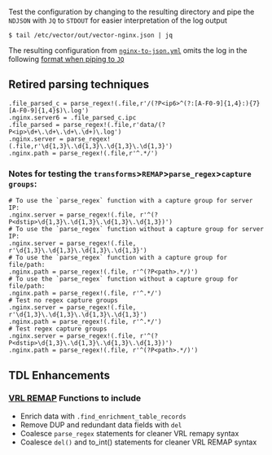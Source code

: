 Test the configuration by changing to the resulting directory and pipe the `NDJSON` with `JQ` to `STDOUT` for easier interpretation of the log output

```
$ tail /etc/vector/out/vector-nginx.json | jq
```

The resulting configuration from [`nginx-to-json.yml`](https://github.com/GangGreenTemperTatum/vector/blob/main/config/pipelines/nginx-to-json/nginx-to-json.yml) omits the log in the following [format when piping to `JQ`](https://github.com/GangGreenTemperTatum/vector/blob/main/config/pipelines/nginx-to-json/log-output-example.json)

## Retired parsing techniques ##
```
.file_parsed_c = parse_regex!(.file,r'/(?P<ip6>^(?:[A-F0-9]{1,4}:){7}[A-F0-9]{1,4}$)\.log')
.nginx.server6 = .file_parsed_c.ipc
.file_parsed = parse_regex!(.file,r'data/(?P<ip>\d+\.\d+\.\d+\.\d+)\.log')
.nginx.server = parse_regex!(.file,r'\d{1,3}\.\d{1,3}\.\d{1,3}\.\d{1,3}')
.nginx.path = parse_regex!(.file,r'^.*/')
```

### Notes for testing the `transforms`>`REMAP`>`parse_regex`>`capture groups`:
```
# To use the `parse_regex` function with a capture group for server IP:
.nginx.server = parse_regex!(.file, r'^(?P<dstip>\d{1,3}\.\d{1,3}\.\d{1,3}\.\d{1,3})')
# To use the `parse_regex` function without a capture group for server IP:
.nginx.server = parse_regex!(.file, r'\d{1,3}\.\d{1,3}\.\d{1,3}\.\d{1,3}')
# To use the `parse_regex` function with a capture group for file/path:
.nginx.path = parse_regex!(.file, r'^(?P<path>.*/)')
# To use the `parse_regex` function without a capture group for file/path:
.nginx.path = parse_regex!(.file, r'^.*/') 
# Test no regex capture groups
.nginx.server = parse_regex!(.file, r'\d{1,3}\.\d{1,3}\.\d{1,3}\.\d{1,3}')
.nginx.path = parse_regex!(.file, r'^.*/')
# Test regex capture groups
.nginx.server = parse_regex!(.file, r'^(?P<dstip>\d{1,3}\.\d{1,3}\.\d{1,3}\.\d{1,3})')
.nginx.path = parse_regex!(.file, r'^(?P<path>.*/)')
```

## TDL Enhancements
### [VRL REMAP](https://vector.dev/docs/reference/configuration/transforms/remap/) Functions to include ##
* Enrich data with `.find_enrichment_table_records`
* Remove DUP and redundant data fields with `del`
* Coalesce `parse_regex` statements for cleaner VRL remapy syntax
* Coalesce `del()` and to_int() statements for cleaner VRL REMAP syntax
